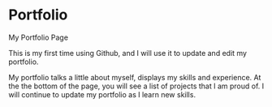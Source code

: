 # Portfolio
My Portfolio Page

This is my first time using Github, and I will use it to update and edit my portfolio.  

My portfolio talks a little about myself, displays my skills and experience.  At the the bottom of the page, you will see a list of projects that I am proud of.  I will continue to update my portfolio as I learn new skills.
